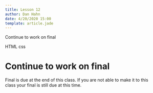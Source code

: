 ```yaml
---
title: Lesson 12
author: Dan Hahn
date: 4/20/2020 15:00
template: article.jade
---
```


Continue to work on final <div><span class="label label-default html"><i class="fa fa-html5"></i>HTML</span> <span class="label label-default css"><i class="fa fa-css3"></i>css</span></div>

<span class="more"></span>

# Continue to work on final

Final is due at the end of this class.  If you are not able to make it to this class your final is still due at this time.
